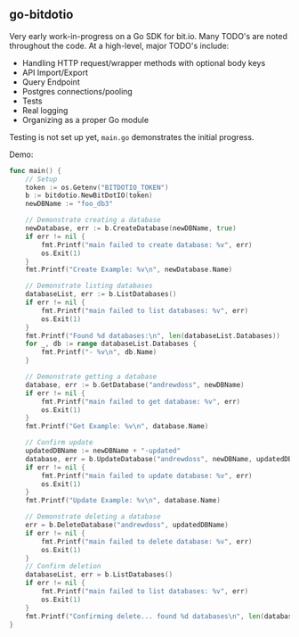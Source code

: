 ## go-bitdotio

Very early work-in-progress on a Go SDK for bit.io. Many TODO's are noted 
throughout the code. At a high-level, major TODO's include:
- Handling HTTP request/wrapper methods with optional body keys
- API Import/Export
- Query Endpoint
- Postgres connections/pooling
- Tests
- Real logging
- Organizing as a proper Go module

Testing is not set up yet, `main.go` demonstrates the initial progress.

Demo:

```go
func main() {
	// Setup
	token := os.Getenv("BITDOTIO_TOKEN")
	b := bitdotio.NewBitDotIO(token)
	newDBName := "foo_db3"

	// Demonstrate creating a database
	newDatabase, err := b.CreateDatabase(newDBName, true)
	if err != nil {
		fmt.Printf("main failed to create database: %v", err)
		os.Exit(1)
	}
	fmt.Printf("Create Example: %v\n", newDatabase.Name)

	// Demonstrate listing databases
	databaseList, err := b.ListDatabases()
	if err != nil {
		fmt.Printf("main failed to list databases: %v", err)
		os.Exit(1)
	}
	fmt.Printf("Found %d databases:\n", len(databaseList.Databases))
	for _, db := range databaseList.Databases {
		fmt.Printf("- %v\n", db.Name)
	}

	// Demonstrate getting a database
	database, err := b.GetDatabase("andrewdoss", newDBName)
	if err != nil {
		fmt.Printf("main failed to get database: %v", err)
		os.Exit(1)
	}
	fmt.Printf("Get Example: %v\n", database.Name)

	// Confirm update
	updatedDBName := newDBName + "-updated"
	database, err = b.UpdateDatabase("andrewdoss", newDBName, updatedDBName, true)
	if err != nil {
		fmt.Printf("main failed to update database: %v", err)
		os.Exit(1)
	}
	fmt.Printf("Update Example: %v\n", database.Name)

	// Demonstrate deleting a database
	err = b.DeleteDatabase("andrewdoss", updatedDBName)
	if err != nil {
		fmt.Printf("main failed to delete database: %v", err)
		os.Exit(1)
	}
	// Confirm deletion
	databaseList, err = b.ListDatabases()
	if err != nil {
		fmt.Printf("main failed to list databases: %v", err)
		os.Exit(1)
	}
	fmt.Printf("Confirming delete... found %d databases\n", len(databaseList.Databases))
}
```